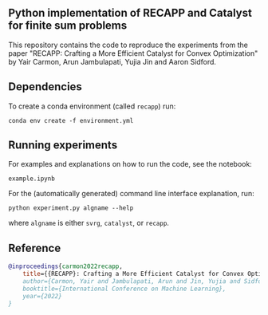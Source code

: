 ## Python implementation of RECAPP and Catalyst for finite sum problems

This repository contains the code to reproduce the experiments from the paper 
"RECAPP: Crafting a More Efficient Catalyst for Convex Optimization" by 
Yair Carmon, Arun Jambulapati, Yujia Jin and Aaron Sidford.

## Dependencies 
To create a conda environment (called `recapp`) run: 
```  
conda env create -f environment.yml  
``` 

## Running experiments 
For examples and explanations on how to run the code, see the notebook:
```  
example.ipynb  
``` 
For the (automatically generated) command line interface explanation, run:
```
python experiment.py algname --help
```
where `algname` is either `svrg`, `catalyst`, or `recapp`.

## Reference
```bibtex
@inproceedings{carmon2022recapp,
	title={{RECAPP}: Crafting a More Efficient Catalyst for Convex Optimization}}, 
	author={Carmon, Yair and Jambulapati, Arun and Jin, Yujia and Sidford, Aaron},
	booktitle={International Conference on Machine Learning},
	year={2022}
}
```



